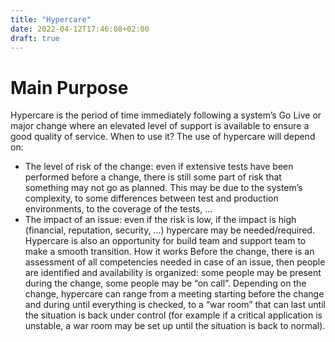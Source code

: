 ```yaml
---
title: "Hypercare"
date: 2022-04-12T17:46:08+02:00
draft: true
---
```


# Main Purpose

Hypercare is the period of time immediately following a system’s Go Live or major change where an elevated level of support is available to ensure a good quality of service.
When to use it?
The use of hypercare will depend on:
-	The level of risk of the change: even if extensive tests have been performed before a change, there is still some part of risk that something may not go as planned. This may be due to the system’s complexity, to some differences between test and production environments, to the coverage of the tests, …
-	The impact of an issue: even if the risk is low, if the impact is high (financial, reputation, security, …) hypercare may be needed/required.
Hypercare is also an opportunity for build team and support team to make a smooth transition.
How it works
Before the change, there is an assessment of all competencies needed in case of an issue, then people are identified and availability is organized: some people may be present during the change, some people may be “on call”.
Depending on the change, hypercare can range from a meeting starting before the change and during until everything is checked, to a “war room” that can last until the situation is back under control (for example if a critical application is unstable, a war room may be set up until the situation is back to normal).

